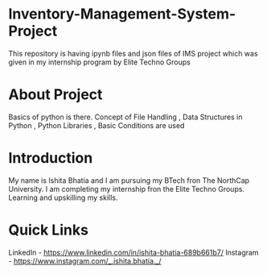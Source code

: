 # Inventory-Management-System-Project
This repository is having ipynb files and json files of IMS project which was given in my internship program by Elite Techno Groups

# About Project
Basics of python is there. Concept of File Handling , Data Structures in Python , Python Libraries , Basic Conditions are used

# Introduction
My name is Ishita Bhatia and I am pursuing my BTech fron The NorthCap University. I am completing my internship fron the Elite Techno Groups. Learning and upskilling my skills.

# Quick Links
LinkedIn - https://www.linkedin.com/in/ishita-bhatia-689b661b7/
Instagram - https://www.instagram.com/_.ishita.bhatia._/
